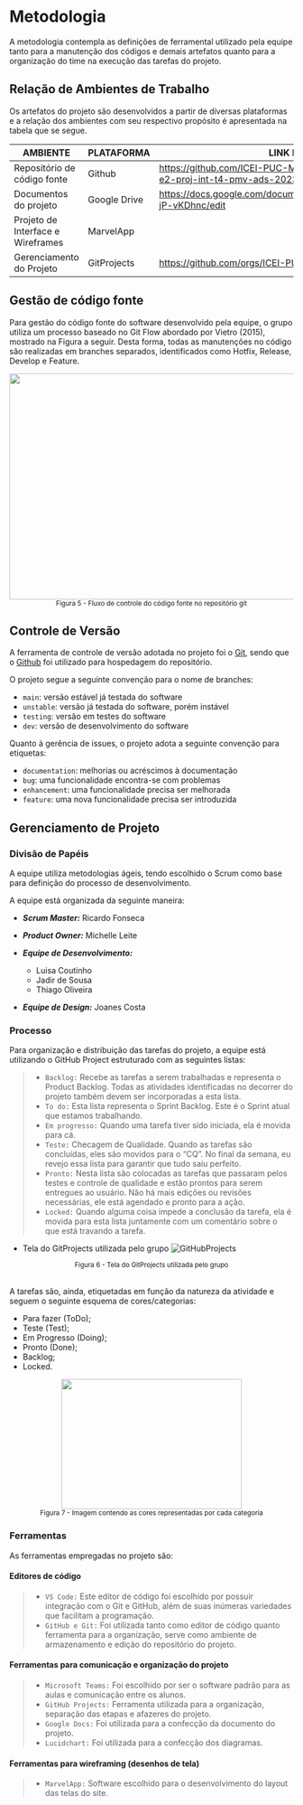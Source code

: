 
# Metodologia

A metodologia contempla as definições de ferramental utilizado pela equipe tanto para a manutenção dos códigos e demais artefatos quanto para a organização do time na execução das tarefas do projeto.

## Relação de Ambientes de Trabalho
Os artefatos do projeto são desenvolvidos a partir de diversas plataformas e a relação dos ambientes com seu respectivo propósito é apresentada na tabela que se segue. 

| AMBIENTE | PLATAFORMA | LINK DE ACESSO |
|----------|------------|-------------------------------------------------------------------------------------------------------|
| Repositório de código fonte | Github | https://github.com/ICEI-PUC-Minas-PMV-ADS/pmv-ads-2023-1-e2-proj-int-t4-pmv-ads-2023-1-e2-proj-int-t4-g2 |
| Documentos do projeto | Google Drive | https://docs.google.com/document/d/1xjZAF1Sr75Ugh6kfom6DVQ-jP-vKDhnc/edit   |
| Projeto de Interface e  Wireframes | MarvelApp |                                       |
| Gerenciamento do Projeto | GitProjects |https://github.com/orgs/ICEI-PUC-Minas-PMV-ADS/projects/299                        |

## Gestão de código fonte
Para gestão do código fonte do software desenvolvido pela equipe, o grupo utiliza um processo baseado no Git Flow abordado por Vietro (2015), mostrado na Figura a seguir. Desta forma, todas as manutenções no código são realizadas em branches separados, identificados como Hotfix, Release, Develop e Feature. 

<div align="center"> <img src="https://github.com/ICEI-PUC-Minas-PMV-ADS/pmv-ads-2023-1-e2-proj-int-t4-pmv-ads-2023-1-e2-proj-int-t4-g2/blob/538b659089541d54ce6bd2e91aa1fec5d5f7de57/docs/img/imagem_2023-04-08_182051071.png" width="600" height="400"/> </div>
<div align="center"> <sup>Figura 5 - Fluxo de controle do código fonte no repositório git</sup> </div>

## Controle de Versão

A ferramenta de controle de versão adotada no projeto foi o
[Git](https://git-scm.com/), sendo que o [Github](https://github.com)
foi utilizado para hospedagem do repositório.

O projeto segue a seguinte convenção para o nome de branches:

- `main`: versão estável já testada do software
- `unstable`: versão já testada do software, porém instável
- `testing`: versão em testes do software
- `dev`: versão de desenvolvimento do software

Quanto à gerência de issues, o projeto adota a seguinte convenção para
etiquetas:

- `documentation`: melhorias ou acréscimos à documentação
- `bug`: uma funcionalidade encontra-se com problemas
- `enhancement`: uma funcionalidade precisa ser melhorada
- `feature`: uma nova funcionalidade precisa ser introduzida

## Gerenciamento de Projeto

### Divisão de Papéis

A equipe utiliza metodologias ágeis, tendo escolhido o Scrum como base para definição do processo de desenvolvimento.

A equipe está organizada da seguinte maneira:

* _**Scrum Master:**_ Ricardo Fonseca

* _**Product Owner:**_ Michelle Leite

* _**Equipe de Desenvolvimento:**_
    - Luisa Coutinho
    - Jadir de Sousa
    - Thiago Oliveira

* _**Equipe de Design:**_
Joanes Costa

### Processo
Para organização e distribuição das tarefas do projeto, a equipe está utilizando o GitHub Project estruturado com as seguintes listas: 

> * `Backlog:` Recebe as tarefas a serem trabalhadas e representa o Product Backlog. Todas as atividades identificadas no decorrer do projeto também devem ser incorporadas a esta lista.
> * `To do:` Esta lista representa o Sprint Backlog. Este é o Sprint atual que estamos trabalhando.
> * `Em progresso:` Quando uma tarefa tiver sido iniciada, ela é movida para cá.
> * `Teste:` Checagem de Qualidade. Quando as tarefas são concluídas, eles são movidos para o “CQ”. No final da semana, eu revejo essa lista para garantir que tudo saiu perfeito.
> * `Pronto:` Nesta lista são colocadas as tarefas que passaram pelos testes e controle de qualidade e estão prontos para serem entregues ao usuário. Não há mais edições ou revisões necessárias, ele está agendado e pronto para a ação.
> * `Locked:` Quando alguma coisa impede a conclusão da tarefa, ela é movida para esta lista juntamente com um comentário sobre o que está travando a tarefa.

* Tela do GitProjects utilizada pelo grupo
![GitHubProjects](https://github.com/ICEI-PUC-Minas-PMV-ADS/pmv-ads-2023-1-e2-proj-int-t4-pmv-ads-2023-1-e2-proj-int-t4-g2/blob/4519f828f9c1eb500368a48932e5ee9d240e1a56/docs/img/imagem_2023-04-08_180640067.png) <br>
<div align="center"><sup>Figura 6 - Tela do GitProjects utilizada pelo grupo</sup></div>
<br/>

A tarefas são, ainda, etiquetadas em função da natureza da atividade e seguem o seguinte esquema de cores/categorias:
* Para fazer (ToDo);
* Teste (Test);
* Em Progresso (Doing);
* Pronto (Done);
* Backlog;
* Locked.
<div align="center"> <img src="https://github.com/ICEI-PUC-Minas-PMV-ADS/pmv-ads-2023-1-e2-proj-int-t4-pmv-ads-2023-1-e2-proj-int-t4-g2/blob/e4308d0acbb57c81c26d0f3795ef3c83c28beddd/docs/img/imagem_2023-04-08_181111727.png" width="320" height="230"/> </div>
<div align="center"><sup>Figura 7 - Imagem contendo as cores representadas por cada categoria</sup></div>

### Ferramentas
As ferramentas empregadas no projeto são:

#### Editores de código
> * `VS Code:` Este editor de código foi escolhido por possuir integração com o Git e GitHub, além de suas inúmeras variedades que facilitam a programação.
> * `GitHub e Git:` Foi utilizada tanto como editor de código quanto ferramenta para a organização, serve como ambiente de armazenamento e edição do repositório do projeto.

#### Ferramentas para comunicação e organização do projeto
> * `Microsoft Teams:` Foi escolhido por ser o software padrão para as aulas e comunicação entre os alunos.
> * `GitHub Projects:` Ferramenta utilizada para a organização, separação das etapas e afazeres do projeto.
> * `Google Docs:` Foi utilizada para a confecção da documento do projeto.
> * `Lucidchart:` Foi utilizada para a confecção dos diagramas.

#### Ferramentas para wireframing (desenhos de tela)
> - `MarvelApp:` Software escolhido para o desenvolvimento do layout das telas do site.
